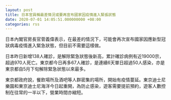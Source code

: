 ```yaml
---
layout: post
title: 日本官員稱最差情況或要再宣布國家因疫情進入緊張狀態
date: 2020-07-01 14:05:51.000000000 +08:00
categories: rss
---
```


日本內閣官房長官菅義偉表示，在最差的情況下，可能會再次宣布國家因應新型冠狀病毒疫情進入緊急狀態，但目前不需要這樣做。

日本昨日新增138人確診，是解除緊急狀態後新高，累計確診病例有近19000宗，超過970人死亡。東京都今日再多67人確診，是連續6天單日超過50人感染，亦是東京都自5月下旬解除緊急狀態以來最多。

東京都政府說，餐飲場所及酒吧等人群密集的場所，開始有疫情蔓延。東京迪士尼樂園和東京迪士尼海洋今日起重開，為防止感染，遊客需要提前預約，遊客人數控制在往常的一半以下，營業時間亦縮短。
